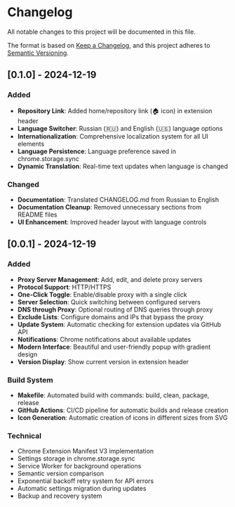 # Changelog

All notable changes to this project will be documented in this file.

The format is based on [Keep a Changelog](https://keepachangelog.com/en/1.0.0/),
and this project adheres to [Semantic Versioning](https://semver.org/spec/v2.0.0.html).

## [0.1.0] - 2024-12-19

### Added
- **Repository Link**: Added home/repository link (🏠 icon) in extension header
- **Language Switcher**: Russian (🇷🇺) and English (🇺🇸) language options
- **Internationalization**: Comprehensive localization system for all UI elements
- **Language Persistence**: Language preference saved in chrome.storage.sync
- **Dynamic Translation**: Real-time text updates when language is changed

### Changed
- **Documentation**: Translated CHANGELOG.md from Russian to English
- **Documentation Cleanup**: Removed unnecessary sections from README files
- **UI Enhancement**: Improved header layout with language controls

## [0.0.1] - 2024-12-19

### Added
- **Proxy Server Management**: Add, edit, and delete proxy servers
- **Protocol Support**: HTTP/HTTPS
- **One-Click Toggle**: Enable/disable proxy with a single click
- **Server Selection**: Quick switching between configured servers
- **DNS through Proxy**: Optional routing of DNS queries through proxy
- **Exclude Lists**: Configure domains and IPs that bypass the proxy
- **Update System**: Automatic checking for extension updates via GitHub API
- **Notifications**: Chrome notifications about available updates
- **Modern Interface**: Beautiful and user-friendly popup with gradient design
- **Version Display**: Show current version in extension header

### Build System
- **Makefile**: Automated build with commands: build, clean, package, release
- **GitHub Actions**: CI/CD pipeline for automatic builds and release creation
- **Icon Generation**: Automatic creation of icons in different sizes from SVG

### Technical
- Chrome Extension Manifest V3 implementation
- Settings storage in chrome.storage.sync
- Service Worker for background operations
- Semantic version comparison
- Exponential backoff retry system for API errors
- Automatic settings migration during updates
- Backup and recovery system
